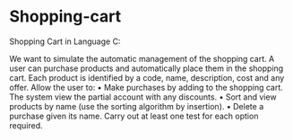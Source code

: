 # Shopping-cart

Shopping Cart in Language C:


We want to simulate the automatic management of the shopping cart. A user can purchase products and automatically place them in the shopping cart. Each product is identified by a code, name, description, cost and any offer.
Allow the user to:
• Make purchases by adding to the shopping cart. The system
view the partial account with any discounts.
• Sort and view products by name (use the sorting algorithm by insertion).
• Delete a purchase given its name.
Carry out at least one test for each option required.

